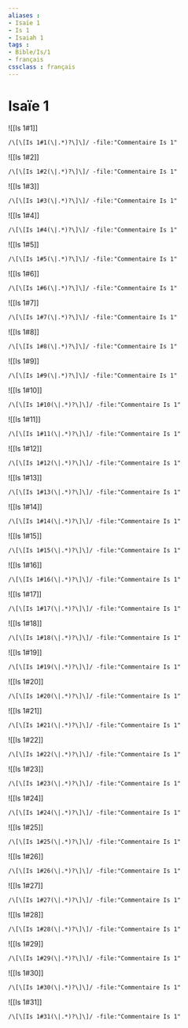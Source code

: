 ```yaml
---
aliases : 
- Isaïe 1
- Is 1
- Isaiah 1
tags : 
- Bible/Is/1
- français
cssclass : français
---
```


# Isaïe 1

![[Is 1#1]]

```query
/\[\[Is 1#1(\|.*)?\]\]/ -file:"Commentaire Is 1"
```

![[Is 1#2]]

```query
/\[\[Is 1#2(\|.*)?\]\]/ -file:"Commentaire Is 1"
```

![[Is 1#3]]

```query
/\[\[Is 1#3(\|.*)?\]\]/ -file:"Commentaire Is 1"
```

![[Is 1#4]]

```query
/\[\[Is 1#4(\|.*)?\]\]/ -file:"Commentaire Is 1"
```

![[Is 1#5]]

```query
/\[\[Is 1#5(\|.*)?\]\]/ -file:"Commentaire Is 1"
```

![[Is 1#6]]

```query
/\[\[Is 1#6(\|.*)?\]\]/ -file:"Commentaire Is 1"
```

![[Is 1#7]]

```query
/\[\[Is 1#7(\|.*)?\]\]/ -file:"Commentaire Is 1"
```

![[Is 1#8]]

```query
/\[\[Is 1#8(\|.*)?\]\]/ -file:"Commentaire Is 1"
```

![[Is 1#9]]

```query
/\[\[Is 1#9(\|.*)?\]\]/ -file:"Commentaire Is 1"
```

![[Is 1#10]]

```query
/\[\[Is 1#10(\|.*)?\]\]/ -file:"Commentaire Is 1"
```

![[Is 1#11]]

```query
/\[\[Is 1#11(\|.*)?\]\]/ -file:"Commentaire Is 1"
```

![[Is 1#12]]

```query
/\[\[Is 1#12(\|.*)?\]\]/ -file:"Commentaire Is 1"
```

![[Is 1#13]]

```query
/\[\[Is 1#13(\|.*)?\]\]/ -file:"Commentaire Is 1"
```

![[Is 1#14]]

```query
/\[\[Is 1#14(\|.*)?\]\]/ -file:"Commentaire Is 1"
```

![[Is 1#15]]

```query
/\[\[Is 1#15(\|.*)?\]\]/ -file:"Commentaire Is 1"
```

![[Is 1#16]]

```query
/\[\[Is 1#16(\|.*)?\]\]/ -file:"Commentaire Is 1"
```

![[Is 1#17]]

```query
/\[\[Is 1#17(\|.*)?\]\]/ -file:"Commentaire Is 1"
```

![[Is 1#18]]

```query
/\[\[Is 1#18(\|.*)?\]\]/ -file:"Commentaire Is 1"
```

![[Is 1#19]]

```query
/\[\[Is 1#19(\|.*)?\]\]/ -file:"Commentaire Is 1"
```

![[Is 1#20]]

```query
/\[\[Is 1#20(\|.*)?\]\]/ -file:"Commentaire Is 1"
```

![[Is 1#21]]

```query
/\[\[Is 1#21(\|.*)?\]\]/ -file:"Commentaire Is 1"
```

![[Is 1#22]]

```query
/\[\[Is 1#22(\|.*)?\]\]/ -file:"Commentaire Is 1"
```

![[Is 1#23]]

```query
/\[\[Is 1#23(\|.*)?\]\]/ -file:"Commentaire Is 1"
```

![[Is 1#24]]

```query
/\[\[Is 1#24(\|.*)?\]\]/ -file:"Commentaire Is 1"
```

![[Is 1#25]]

```query
/\[\[Is 1#25(\|.*)?\]\]/ -file:"Commentaire Is 1"
```

![[Is 1#26]]

```query
/\[\[Is 1#26(\|.*)?\]\]/ -file:"Commentaire Is 1"
```

![[Is 1#27]]

```query
/\[\[Is 1#27(\|.*)?\]\]/ -file:"Commentaire Is 1"
```

![[Is 1#28]]

```query
/\[\[Is 1#28(\|.*)?\]\]/ -file:"Commentaire Is 1"
```

![[Is 1#29]]

```query
/\[\[Is 1#29(\|.*)?\]\]/ -file:"Commentaire Is 1"
```

![[Is 1#30]]

```query
/\[\[Is 1#30(\|.*)?\]\]/ -file:"Commentaire Is 1"
```

![[Is 1#31]]

```query
/\[\[Is 1#31(\|.*)?\]\]/ -file:"Commentaire Is 1"
```

